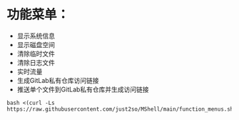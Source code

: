 
# 功能菜单：
* 显示系统信息
* 显示磁盘空间
* 清除临时文件
* 清除日志文件
* 实时流量
* 生成GitLab私有仓库访问链接
* 推送单个文件到GitLab私有仓库并生成访问链接
```shell
bash <(curl -Ls https://raw.githubusercontent.com/just2so/MShell/main/function_menus.sh)
```






